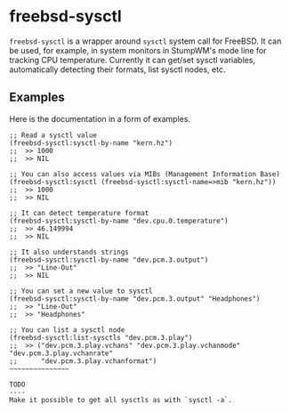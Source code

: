 freebsd-sysctl
=============

`freebsd-sysctl` is a wrapper around `sysctl` system call for FreeBSD. It can be
used, for example, in system monitors in StumpWM's mode line for tracking CPU
temperature. Currently it can get/set sysctl variables, automatically detecting
their formats, list sysctl nodes, etc.

Examples
--------
Here is the documentation in a form of examples.
~~~~~~~~~~~~~~~~{.lisp}
;; Read a sysctl value
(freebsd-sysctl:sysctl-by-name "kern.hz")
;;  >> 1000
;;  >> NIL

;; You can also access values via MIBs (Management Information Base)
(freebsd-sysctl:sysctl (freebsd-sysctl:sysctl-name=>mib "kern.hz"))
;;  >> 1000
;;  >> NIL

;; It can detect temperature format
(freebsd-sysctl:sysctl-by-name "dev.cpu.0.temperature")
;;  >> 46.149994
;;  >> NIL

;; It also understands strings
(freebsd-sysctl:sysctl-by-name "dev.pcm.3.output")
;;  >> "Line-Out"
;;  >> NIL

;; You can set a new value to sysctl
(freebsd-sysctl:sysctl-by-name "dev.pcm.3.output" "Headphones")
;;  >> "Line-Out"
;;  >> "Headphones"

;; You can list a sysctl node
(freebsd-sysctl:list-sysctls "dev.pcm.3.play")
;;  >> ("dev.pcm.3.play.vchans" "dev.pcm.3.play.vchanmode" "dev.pcm.3.play.vchanrate"
;;      "dev.pcm.3.play.vchanformat")
~~~~~~~~~~~~~~~

TODO
----
Make it possible to get all sysctls as with `sysctl -a`.
